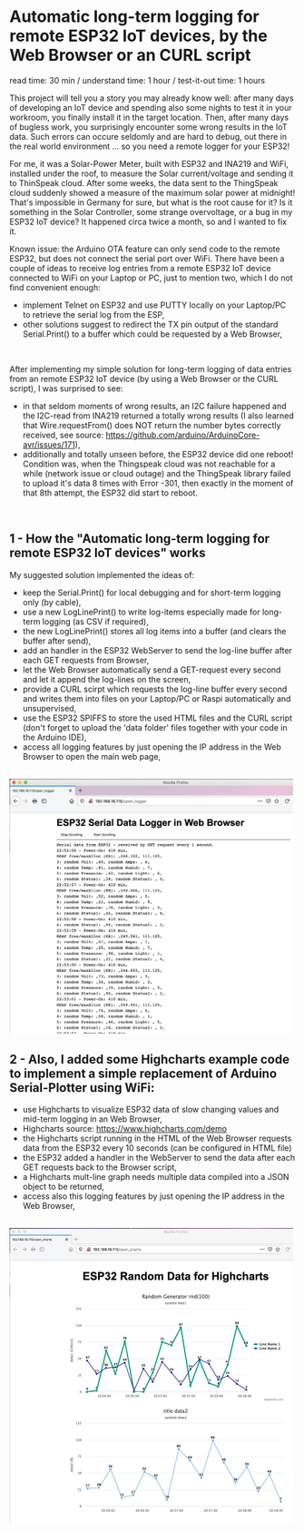 # Automatic long-term logging for remote ESP32 IoT devices, by the Web Browser or an CURL script

read time: 30 min / understand time: 1 hour / test-it-out time: 1 hours

This project will tell you a story you may already know well: after many days of developing an IoT device and spending also some nights to test it in your workroom, you finally install it in the target location.
Then, after many days of bugless work, you surprisingly encounter some wrong results in the IoT data.
Such errors can occure seldomly and are hard to debug, out there in the real world environment ... so you need a remote logger for your ESP32!

For me, it was a Solar-Power Meter, built with ESP32 and INA219 and WiFi, installed under the roof, to measure the Solar current/voltage and sending it to ThinSpeak cloud.
After some weeks, the data sent to the ThingSpeak cloud suddenly showed a measure of the maximum solar power at midnight! That's impossible in Germany for sure, but what is the root cause for it? Is it something in the Solar Controller, some strange overvoltage, or a bug in my ESP32 IoT device? It happened circa twice a month, so and I wanted to fix it.

Known issue: the Arduino OTA feature can only send code to the remote ESP32, but does not connect the serial port over WiFi. There have been a couple of ideas to receive log entries from a remote ESP32 IoT device connected to WiFi on your Laptop or PC, just to mention two, which I do not find convenient enough: 
- implement Telnet on ESP32 and use PUTTY locally on your Laptop/PC to retrieve the serial log from the ESP,
- other solutions suggest to redirect the TX pin output of the standard Serial.Print() to a buffer which could be requested by a Web Browser,
<br/>

After implementing my simple solution for long-term logging of data entries from an remote ESP32 IoT device (by using a Web Browser or the CURL script), I was surprised to see:
- in that seldom moments of wrong results, an I2C failure happened and the I2C-read from INA219 returned a totally wrong results (I also learned that Wire.requestFrom() does NOT return the number bytes correctly received, see source: https://github.com/arduino/ArduinoCore-avr/issues/171),
- additionally and totally unseen before, the ESP32 device did one reboot! Condition was, when the Thingspeak cloud was not reachable for a while (network issue or cloud outage) and the ThingSpeak library failed to upload it's data 8 times with Error -301, then exactly in the moment of that 8th attempt, the ESP32 did start to reboot.
<br/>

## 1 - How the "Automatic long-term logging for remote ESP32 IoT devices" works
My suggested solution implemented the ideas of:
- keep the Serial.Print() for local debugging and for short-term logging only (by cable),
- use a new LogLinePrint() to write log-items especially made for long-term logging (as CSV if required),
- the new LogLinePrint() stores all log items into a buffer (and clears the buffer after send),
- add an handler in the ESP32 WebServer to send the log-line buffer after each GET requests from Browser,
- let the Web Browser automatically send a GET-request every second and let it append the log-lines on the screen,
- provide a CURL scirpt which requests the log-line buffer every second and writes them into files on your Laptop/PC or Raspi automatically and unsupervised,
- use the ESP32 SPIFFS to store the used HTML files and the CURL script (don't forget to upload the 'data folder' files together with your code in the Arduino IDE), 
- access all logging features by just opening the IP address in the Web Browser to open the main web page,
<br/>

<img src="doc/ESP32_WebLogger.jpg" width="500">
<br/>

## 2 - Also, I added some Highcharts example code to implement a simple replacement of Arduino Serial-Plotter using WiFi:
- use Highcharts to visualize ESP32 data of slow changing values and mid-term logging in an Web Browser,
- Highcharts source: https://www.highcharts.com/demo
- the Highcharts script running in the HTML of the Web Browser requests data from the ESP32 every 10 seconds (can be configured in HTML file)
- the ESP32 added a handler in the WebServer to send the data after each GET requests back to the Browser script,
- a Highcharts mult-line graph needs multiple data compiled into a JSON object to be returned,
- access also this logging features by just opening the IP address in the Web Browser,
<br/>

<img src="doc/ESP32_Highcharts.jpg" width="500">
<br/>
